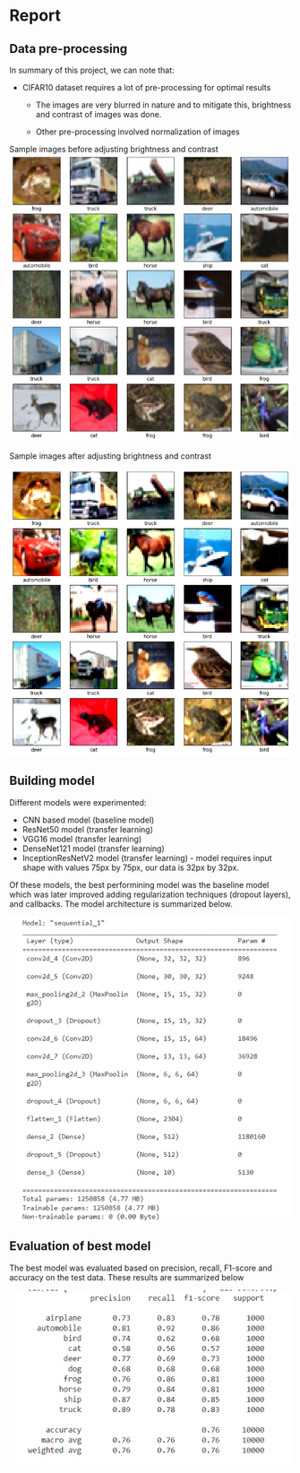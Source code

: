 # Report

## Data pre-processing
In summary of this project, we can note that:

- CIFAR10 dataset requires a lot of pre-processing for optimal results
    - The images are very blurred in nature and to mitigate this, brightness and contrast of images was done.

    - Other pre-processing involved normalization of images

Sample images before adjusting brightness and contrast
![Before](https://github.com/iradspm/image-classification/blob/main/outputs/before.png)

Sample images after adjusting brightness and contrast

![After](https://github.com/iradspm/image-classification/blob/main/outputs/after.png)

## Building model
Different models were experimented:
- CNN based model (baseline model)
- ResNet50 model (transfer learning)
- VGG16 model (transfer learning)
- DenseNet121 model (transfer learning)
- InceptionResNetV2 model (transfer learning) - model requires input shape with values 75px by 75px, our data is 32px by 32px.

Of these models, the best performining model was the baseline model which was later improved adding regularization techniques (dropout layers), and callbacks.
The model architecture is summarized below.

![Model](outputs/model.png)
## Evaluation of best model
The best model was evaluated based on precision, recall, F1-score and accuracy on the test data. These results are summarized below

![Results](outputs/image.png)
